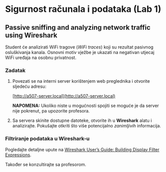 # **Sigurnost računala i podataka (Lab 1)**

## Passive sniffing and analyzing network traffic using Wireshark

Student će analizirati WiFi tragove (_WiFi traces_) koji su rezultat pasivnog osluškivanja kanala. Osnovni motiv vježbe je ukazati na negativan utjecaj WiFi uređaja na osobnu privatnost.

### Zadatak

1. Povezati se na interni server korištenjem web preglednika i otvorite sljedeću adresu: 

    [http://a507-server.local](http://a507-server.local)

    **NAPOMENA:** Ukoliko niste u mogućnosti spojiti se moguće je da server nije pokrenut, pa upozorite profesora.

2. Sa servera skinite dostupne datoteke, otvorite ih u **Wireshark** alatu i analizirajte. Pokušajte otkriti što više potencijalno _zanimljivih_ informacija.

### Filtriranje podataka u Wireshark-u

Pogledajte detaljne upute na [Wireshark User’s Guide: Building Display Filter Expressions](https://www.wireshark.org/docs/wsug_html_chunked/ChWorkBuildDisplayFilterSection.html).

Također se konzultirajte sa profesorom.
